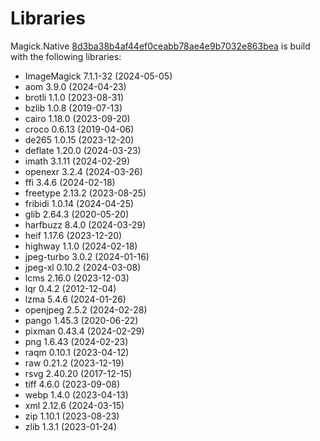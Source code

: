 # Libraries
Magick.Native [8d3ba38b4af44ef0ceabb78ae4e9b7032e863bea](https://github.com/dlemstra/Magick.Native/commit/8d3ba38b4af44ef0ceabb78ae4e9b7032e863bea) is build with the following libraries:

- ImageMagick 7.1.1-32 (2024-05-05)
- aom 3.9.0 (2024-04-23)
- brotli 1.1.0 (2023-08-31)
- bzlib 1.0.8 (2019-07-13)
- cairo 1.18.0 (2023-09-20)
- croco 0.6.13 (2019-04-06)
- de265 1.0.15 (2023-12-20)
- deflate 1.20.0 (2024-03-23)
- imath 3.1.11 (2024-02-29)
- openexr 3.2.4 (2024-03-26)
- ffi 3.4.6 (2024-02-18)
- freetype 2.13.2 (2023-08-25)
- fribidi 1.0.14 (2024-04-25)
- glib 2.64.3 (2020-05-20)
- harfbuzz 8.4.0 (2024-03-29)
- heif 1.17.6 (2023-12-20)
- highway 1.1.0 (2024-02-18)
- jpeg-turbo 3.0.2 (2024-01-16)
- jpeg-xl 0.10.2 (2024-03-08)
- lcms 2.16.0 (2023-12-03)
- lqr 0.4.2 (2012-12-04)
- lzma 5.4.6 (2024-01-26)
- openjpeg 2.5.2 (2024-02-28)
- pango 1.45.3 (2020-06-22)
- pixman 0.43.4 (2024-02-29)
- png 1.6.43 (2024-02-23)
- raqm 0.10.1 (2023-04-12)
- raw 0.21.2 (2023-12-19)
- rsvg 2.40.20 (2017-12-15)
- tiff 4.6.0 (2023-09-08)
- webp 1.4.0 (2023-04-13)
- xml 2.12.6 (2024-03-15)
- zip 1.10.1 (2023-08-23)
- zlib 1.3.1 (2023-01-24)
